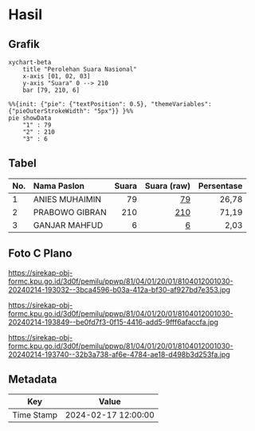 # Hasil

## Grafik

```mermaid
xychart-beta
    title "Perolehan Suara Nasional"
    x-axis [01, 02, 03]
    y-axis "Suara" 0 --> 210
    bar [79, 210, 6]
```

```mermaid
%%{init: {"pie": {"textPosition": 0.5}, "themeVariables": {"pieOuterStrokeWidth": "5px"}} }%%
pie showData
    "1" : 79
    "2" : 210
    "3" : 6
```

## Tabel

| No. | Nama Paslon    | Suara | Suara (raw) | Persentase |
|:--- |:-------------- | -----:| -----------:| ----------:|
| 1   | ANIES MUHAIMIN | 79    | [79][p-1]   | 26,78      |
| 2   | PRABOWO GIBRAN | 210   | [210][p-2]  | 71,19      |
| 3   | GANJAR MAHFUD  | 6     | [6][p-3]    | 2,03       |


[p-1]: https://github.com/gigit-pemilu/pemilu-2024/blob/main/pilpres/hitung-suara/sub/81-maluku/sub/04-buru/sub/01-namlea/sub/2001-namlea/sub/030-tps/sub/paslon-1.txt
[p-2]: https://github.com/gigit-pemilu/pemilu-2024/blob/main/pilpres/hitung-suara/sub/81-maluku/sub/04-buru/sub/01-namlea/sub/2001-namlea/sub/030-tps/sub/paslon-2.txt
[p-3]: https://github.com/gigit-pemilu/pemilu-2024/blob/main/pilpres/hitung-suara/sub/81-maluku/sub/04-buru/sub/01-namlea/sub/2001-namlea/sub/030-tps/sub/paslon-3.txt

## Foto C Plano

https://sirekap-obj-formc.kpu.go.id/3d0f/pemilu/ppwp/81/04/01/20/01/8104012001030-20240214-193032--3bca4596-b03a-412a-bf30-af927bd7e353.jpg

https://sirekap-obj-formc.kpu.go.id/3d0f/pemilu/ppwp/81/04/01/20/01/8104012001030-20240214-193849--be0fd7f3-0f15-4416-add5-9fff6afaccfa.jpg

https://sirekap-obj-formc.kpu.go.id/3d0f/pemilu/ppwp/81/04/01/20/01/8104012001030-20240214-193740--32b3a738-af6e-4784-ae18-d498b3d253fa.jpg


## Metadata

| Key        | Value               |
| ---------- | ------------------- |
| Time Stamp | 2024-02-17 12:00:00 |



